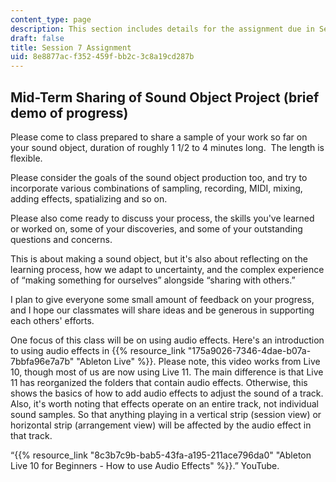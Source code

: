 ```yaml
---
content_type: page
description: This section includes details for the assignment due in Session 7.
draft: false
title: Session 7 Assignment
uid: 8e8877ac-f352-459f-bb2c-3c8a19cd287b
---
```

## Mid-Term Sharing of Sound Object Project (brief demo of progress)

Please come to class prepared to share a sample of your work so far on your sound object, duration of roughly 1 1/2 to 4 minutes long.  The length is flexible.  

Please consider the goals of the sound object production too, and try to incorporate various combinations of sampling, recording, MIDI, mixing, adding effects, spatializing and so on.  

Please also come ready to discuss your process, the skills you've learned or worked on, some of your discoveries, and some of your outstanding questions and concerns.

This is about making a sound object, but it's also about reflecting on the learning process, how we adapt to uncertainty, and the complex experience of “making something for ourselves” alongside “sharing with others.”  

I plan to give everyone some small amount of feedback on your progress, and I hope our classmates will share ideas and be generous in supporting each others' efforts.  

One focus of this class will be on using audio effects. Here's an introduction to using audio effects in {{% resource_link "175a9026-7346-4dae-b07a-7bbfa96e7a7b" "Ableton Live" %}}. Please note, this video works from Live 10, though most of us are now using Live 11. The main difference is that Live 11 has reorganized the folders that contain audio effects. Otherwise, this shows the basics of how to add audio effects to adjust the sound of a track. Also, it's worth noting that effects operate on an entire track, not individual sound samples. So that anything playing in a vertical strip (session view) or horizontal strip (arrangement view) will be affected by the audio effect in that track.

“{{% resource_link "8c3b7c9b-bab5-43fa-a195-211ace796da0" "Ableton Live 10 for Beginners - How to use Audio Effects" %}}.” YouTube.